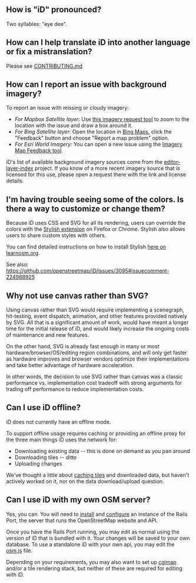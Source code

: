 ## How is "iD" pronounced?

Two syllables: "eye dee".


## How can I help translate iD into another language or fix a mistranslation?

Please see [CONTRIBUTING.md](https://github.com/openstreetmap/iD/blob/master/CONTRIBUTING.md#translating)


## How can I report an issue with background imagery?

To report an issue with missing or cloudy imagery:
* _For Mapbox Satellite layer:_ Use [this imagery request tool](https://www.mapbox.com/bites/00240/#3/0.00/0.00) to zoom to the location with the issue and draw a box around it.
* _For Bing Satellite layer:_ Open the location in [Bing Maps](https://www.bing.com/maps), click the "Feedback" button and choose "Report a map problem" option.
* _For Esri World Imagery:_ You can open a new issue using the [Imagery Map Feedback tool](https://www.arcgis.com/home/item.html?id=ebdfa4146680410bb952c7d532ea5407).

iD's list of available background imagery sources come from the [editor-layer-index](https://github.com/osmlab/editor-layer-index)
project.  If you know of a more recent imagery source that is licensed for this use,
please open a request there with the link and license details.


## I'm having trouble seeing some of the colors. Is there a way to customize or change them?

Because iD uses CSS and SVG for all its rendering, users can override the colors
with the [Stylish extension](https://en.wikipedia.org/wiki/Stylish) on Firefox or Chrome.
Stylish also allows users to share custom styles with others.

You can find detailed instructions on how to install Stylish
[here on learnosm.org](http://learnosm.org/en/hot-tips/enhance/).

See also: https://github.com/openstreetmap/iD/issues/3095#issuecomment-224988925


## Why not use canvas rather than SVG?

Using canvas rather than SVG would require implementing a scenegraph, hit-testing,
event dispatch, animation, and other features provided natively by SVG. All that is
a significant amount of work, would have meant a longer time for the initial release
of iD, and would likely increase the ongoing costs of maintenance and new features.

On the other hand, SVG is already fast enough in many or most hardware/browser/OS/editing
region combinations, and will only get faster as hardware improves and browser vendors
optimize their implementations and take better advantage of hardware acceleration.

In other words, the decision to use SVG rather than canvas was a classic performance
vs. implementation cost tradeoff with strong arguments for trading off performance to
reduce implementation costs.


## Can I use iD offline?

iD does not currently have an offline mode.

To support offline usage requires caching or providing an offline proxy for the three
main things iD uses the network for:

* Downloading existing data -- this is done on demand as you pan around
* Downloading tiles -- ditto
* Uploading changes

We've thought a little about [caching tiles](https://github.com/openstreetmap/iD/issues/127)
and downloaded data, but haven't actively worked on it, nor on the data download/upload
question.


## Can I use iD with my own OSM server?

Yes, you can. You will need to [install](https://github.com/openstreetmap/openstreetmap-website/blob/master/INSTALL.md)
and [configure](https://github.com/openstreetmap/openstreetmap-website/blob/master/CONFIGURE.md)
an instance of the Rails Port, the server that runs the OpenStreetMap website and API.

Once you have the Rails Port running, you may edit as normal using the version of iD that
is bundled with it. Your changes will be saved to your own database. To use a standalone iD with your own api, you may edit the [osm.js](https://github.com/openstreetmap/iD/blob/master/modules/services/osm.js) file.

Depending on your requirements, you may also want to set up [cgimap](https://github.com/openstreetmap/cgimap)
and/or a tile rendering stack, but neither of these are required for editing with iD.
